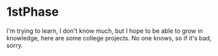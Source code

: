 # 1stPhase
I'm trying to learn, I don't know much, but I hope to be able to grow in knowledge, here are some college projects.
No one knows, so if it's bad, sorry.
